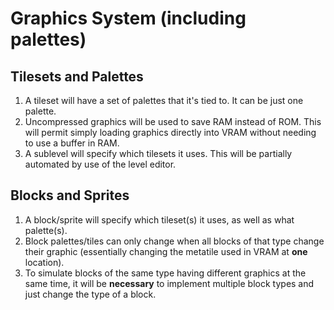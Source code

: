 # Graphics System (including palettes)


## Tilesets and Palettes
1. A tileset will have a set of palettes that it's tied to.  It can be just
one palette.
2. Uncompressed graphics will be used to save RAM instead of ROM.  This will
permit simply loading graphics directly into VRAM without needing to
use a buffer in RAM.
3. A sublevel will specify which tilesets it uses.  This will be partially
automated by use of the level editor.

## Blocks and Sprites
1. A block/sprite will specify which tileset(s) it uses, as well as what
palette(s).
2. Block palettes/tiles can only change when all blocks of that type change
their graphic (essentially changing the metatile used in VRAM at **one**
location).  
  1. To simulate blocks of the same type having different graphics at the
  same time, it will be **necessary** to implement multiple block types and
  just change the type of a block.
